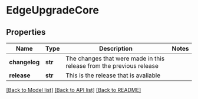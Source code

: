 # EdgeUpgradeCore

## Properties
Name | Type | Description | Notes
------------ | ------------- | ------------- | -------------
**changelog** | **str** | The changes that were made in this release from the previous release | 
**release** | **str** | This is the release that is avaliable | 

[[Back to Model list]](../README.md#documentation-for-models) [[Back to API list]](../README.md#documentation-for-api-endpoints) [[Back to README]](../README.md)

